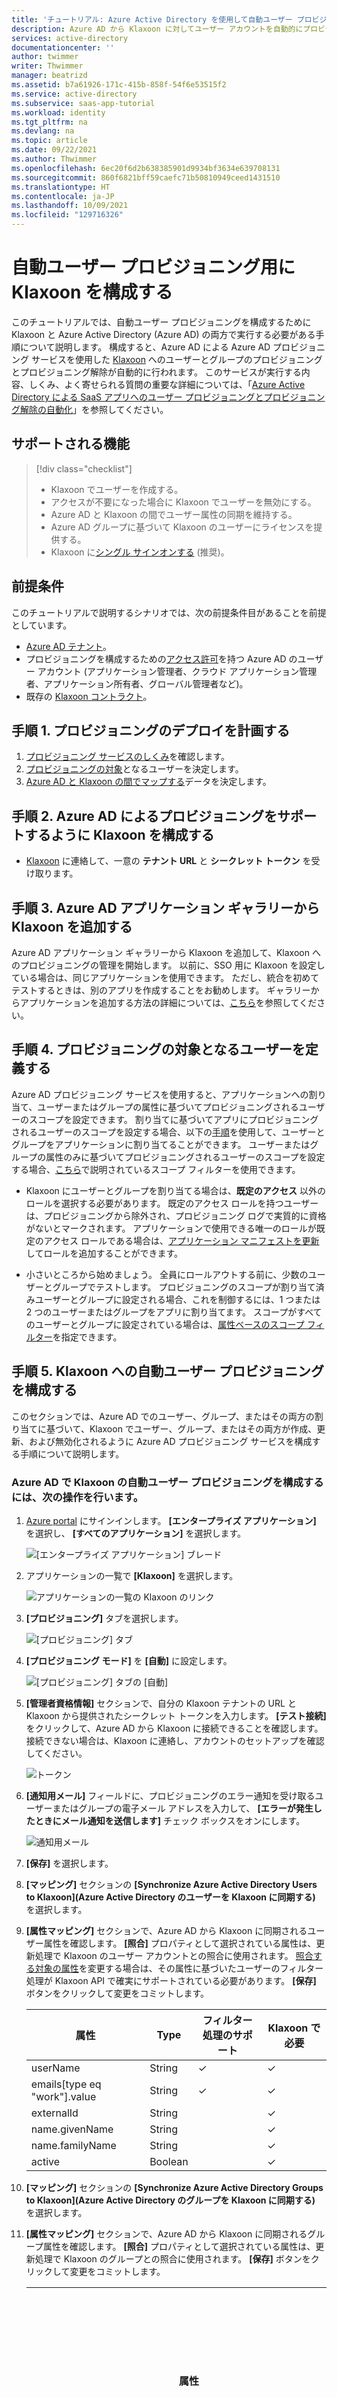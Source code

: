 ```yaml
---
title: 'チュートリアル: Azure Active Directory を使用して自動ユーザー プロビジョニング用に Klaxoon を構成する | Microsoft Docs'
description: Azure AD から Klaxoon に対してユーザー アカウントを自動的にプロビジョニングしたり、プロビジョニングを解除したりする方法を学習します。
services: active-directory
documentationcenter: ''
author: twimmer
writer: Thwimmer
manager: beatrizd
ms.assetid: b7a61926-171c-415b-858f-54f6e53515f2
ms.service: active-directory
ms.subservice: saas-app-tutorial
ms.workload: identity
ms.tgt_pltfrm: na
ms.devlang: na
ms.topic: article
ms.date: 09/22/2021
ms.author: Thwimmer
ms.openlocfilehash: 6ec20f6d2b638385901d9934bf3634e639708131
ms.sourcegitcommit: 860f6821bff59caefc71b50810949ceed1431510
ms.translationtype: HT
ms.contentlocale: ja-JP
ms.lasthandoff: 10/09/2021
ms.locfileid: "129716326"
---
```

# <a name="tutorial-configure-klaxoon-for-automatic-user-provisioning"></a>自動ユーザー プロビジョニング用に Klaxoon を構成する

このチュートリアルでは、自動ユーザー プロビジョニングを構成するために Klaxoon と Azure Active Directory (Azure AD) の両方で実行する必要がある手順について説明します。 構成すると、Azure AD による Azure AD プロビジョニング サービスを使用した [Klaxoon](https://www.Klaxoon.com/) へのユーザーとグループのプロビジョニングとプロビジョニング解除が自動的に行われます。 このサービスが実行する内容、しくみ、よく寄せられる質問の重要な詳細については、「[Azure Active Directory による SaaS アプリへのユーザー プロビジョニングとプロビジョニング解除の自動化](../app-provisioning/user-provisioning.md)」を参照してください。 


## <a name="capabilities-supported"></a>サポートされる機能
> [!div class="checklist"]
> * Klaxoon でユーザーを作成する。
> * アクセスが不要になった場合に Klaxoon でユーザーを無効にする。
> * Azure AD と Klaxoon の間でユーザー属性の同期を維持する。
> * Azure AD グループに基づいて Klaxoon のユーザーにライセンスを提供する。
> * Klaxoon に[シングル サインオンする](klaxoon-saml-tutorial.md) (推奨)。

## <a name="prerequisites"></a>前提条件

このチュートリアルで説明するシナリオでは、次の前提条件目があることを前提としています。

* [Azure AD テナント](../develop/quickstart-create-new-tenant.md)。 
* プロビジョニングを構成するための[アクセス許可](../roles/permissions-reference.md)を持つ Azure AD のユーザー アカウント (アプリケーション管理者、クラウド アプリケーション管理者、アプリケーション所有者、グローバル管理者など)。 
* 既存の [Klaxoon コントラクト](https://klaxoon.com/enterprise)。

## <a name="step-1-plan-your-provisioning-deployment"></a>手順 1. プロビジョニングのデプロイを計画する
1. [プロビジョニング サービスのしくみ](../app-provisioning/user-provisioning.md)を確認します。
1. [プロビジョニングの対象](../app-provisioning/define-conditional-rules-for-provisioning-user-accounts.md)となるユーザーを決定します。
1. [Azure AD と Klaxoon の間でマップする](../app-provisioning/customize-application-attributes.md)データを決定します。 

## <a name="step-2-configure-klaxoon-to-support-provisioning-with-azure-ad"></a>手順 2. Azure AD によるプロビジョニングをサポートするように Klaxoon を構成する

* [Klaxoon](https://klaxoon.com/) に連絡して、一意の **テナント URL** と **シークレット トークン** を受け取ります。

## <a name="step-3-add-klaxoon-from-the-azure-ad-application-gallery"></a>手順 3. Azure AD アプリケーション ギャラリーから Klaxoon を追加する

Azure AD アプリケーション ギャラリーから Klaxoon を追加して、Klaxoon へのプロビジョニングの管理を開始します。 以前に、SSO 用に Klaxoon を設定している場合は、同じアプリケーションを使用できます。 ただし、統合を初めてテストするときは、別のアプリを作成することをお勧めします。 ギャラリーからアプリケーションを追加する方法の詳細については、[こちら](../manage-apps/add-application-portal.md)を参照してください。 

## <a name="step-4-define-who-will-be-in-scope-for-provisioning"></a>手順 4. プロビジョニングの対象となるユーザーを定義する 

Azure AD プロビジョニング サービスを使用すると、アプリケーションへの割り当て、ユーザーまたはグループの属性に基づいてプロビジョニングされるユーザーのスコープを設定できます。 割り当てに基づいてアプリにプロビジョニングされるユーザーのスコープを設定する場合、以下の[手順](../manage-apps/assign-user-or-group-access-portal.md)を使用して、ユーザーとグループをアプリケーションに割り当てることができます。 ユーザーまたはグループの属性のみに基づいてプロビジョニングされるユーザーのスコープを設定する場合、[こちら](../app-provisioning/define-conditional-rules-for-provisioning-user-accounts.md)で説明されているスコープ フィルターを使用できます。

* Klaxoon にユーザーとグループを割り当てる場合は、**既定のアクセス** 以外のロールを選択する必要があります。 既定のアクセス ロールを持つユーザーは、プロビジョニングから除外され、プロビジョニング ログで実質的に資格がないとマークされます。 アプリケーションで使用できる唯一のロールが既定のアクセス ロールである場合は、[アプリケーション マニフェストを更新](../develop/howto-add-app-roles-in-azure-ad-apps.md)してロールを追加することができます。 

* 小さいところから始めましょう。 全員にロールアウトする前に、少数のユーザーとグループでテストします。 プロビジョニングのスコープが割り当て済みユーザーとグループに設定される場合、これを制御するには、1 つまたは 2 つのユーザーまたはグループをアプリに割り当てます。 スコープがすべてのユーザーとグループに設定されている場合は、[属性ベースのスコープ フィルター](../app-provisioning/define-conditional-rules-for-provisioning-user-accounts.md)を指定できます。 


## <a name="step-5-configure-automatic-user-provisioning-to-klaxoon"></a>手順 5. Klaxoon への自動ユーザー プロビジョニングを構成する 

このセクションでは、Azure AD でのユーザー、グループ、またはその両方の割り当てに基づいて、Klaxoon でユーザー、グループ、またはその両方が作成、更新、および無効化されるように Azure AD プロビジョニング サービスを構成する手順について説明します。

### <a name="to-configure-automatic-user-provisioning-for-klaxoon-in-azure-ad"></a>Azure AD で Klaxoon の自動ユーザー プロビジョニングを構成するには、次の操作を行います。

1. [Azure portal](https://portal.azure.com) にサインインします。 **[エンタープライズ アプリケーション]** を選択し、 **[すべてのアプリケーション]** を選択します。

    ![[エンタープライズ アプリケーション] ブレード](common/enterprise-applications.png)

1. アプリケーションの一覧で **[Klaxoon]** を選択します。

    ![アプリケーションの一覧の Klaxoon のリンク](common/all-applications.png)

1. **[プロビジョニング]** タブを選択します。

    ![[プロビジョニング] タブ](common/provisioning.png)

1. **[プロビジョニング モード]** を **[自動]** に設定します。

    ![[プロビジョニング] タブの [自動]](common/provisioning-automatic.png)

1. **[管理者資格情報]** セクションで、自分の Klaxoon テナントの URL と Klaxoon から提供されたシークレット トークンを入力します。 **[テスト接続]** をクリックして、Azure AD から Klaxoon に接続できることを確認します。 接続できない場合は、Klaxoon に連絡し、アカウントのセットアップを確認してください。

    ![トークン](common/provisioning-testconnection-tenanturltoken.png)

1. **[通知用メール]** フィールドに、プロビジョニングのエラー通知を受け取るユーザーまたはグループの電子メール アドレスを入力して、 **[エラーが発生したときにメール通知を送信します]** チェック ボックスをオンにします。

    ![通知用メール](common/provisioning-notification-email.png)

1. **[保存]** を選択します。

1. **[マッピング]** セクションの **[Synchronize Azure Active Directory Users to Klaxoon]\(Azure Active Directory のユーザーを Klaxoon に同期する\)** を選択します。

1. **[属性マッピング]** セクションで、Azure AD から Klaxoon に同期されるユーザー属性を確認します。 **[照合]** プロパティとして選択されている属性は、更新処理で Klaxoon のユーザー アカウントとの照合に使用されます。 [照合する対象の属性](../app-provisioning/customize-application-attributes.md)を変更する場合は、その属性に基づいたユーザーのフィルター処理が Klaxoon API で確実にサポートされている必要があります。 **[保存]** ボタンをクリックして変更をコミットします。

   |属性|Type|フィルター処理のサポート|Klaxoon で必要|
   |---|---|---|---|
   |userName|String|&check;|&check;|
   |emails[type eq "work"].value|String|&check;|&check;|
   |externalId|String||&check;|
   |name.givenName|String||&check;|
   |name.familyName|String||&check;|
   |active|Boolean||&check;|

1. **[マッピング]** セクションの **[Synchronize Azure Active Directory Groups to Klaxoon]\(Azure Active Directory のグループを Klaxoon に同期する\)** を選択します。

1. **[属性マッピング]** セクションで、Azure AD から Klaxoon に同期されるグループ属性を確認します。 **[照合]** プロパティとして選択されている属性は、更新処理で Klaxoon のグループとの照合に使用されます。 **[保存]** ボタンをクリックして変更をコミットします。

      |属性|Type|フィルター処理のサポート|Klaxoon で必要|
      |---|---|---|---|
      |displayName|String|&check;|&check;
      |externalId|String||&check;
      |members|リファレンス||
      |urn:ietf:params:scim:schemas:extension:klaxoon:2.0:Group:license|String||


1. **urn:ietf:params:scim:schemas:extension:klaxoon:2.0:Group:license** 属性を定義して、グループにリンクされているユーザーに Klaxoon PRO のライセンスを提供します。

      |値|Klaxoon PRO のライセンスを持つグループ|
      |---|---|
      |true|&check;|
      |false|No|
      |指定されていない (既定値)|&check;|

1. スコープ フィルターを構成するには、[スコープ フィルターのチュートリアル](../app-provisioning/define-conditional-rules-for-provisioning-user-accounts.md)の次の手順を参照してください。

1. Klaxoon に対して Azure AD プロビジョニング サービスを有効にするには、 **[設定]** セクションで **[プロビジョニング状態]** を **[オン]** に変更します。

    ![プロビジョニングの状態を [オン] に切り替える](common/provisioning-toggle-on.png)

1. **[設定]** セクションの **[スコープ]** で目的の値を選択して、Klaxoon にプロビジョニングするユーザー、グループ、またはこれらの両方を定義します。

    ![プロビジョニングのスコープ](common/provisioning-scope.png)

1. プロビジョニングの準備ができたら、 **[保存]** をクリックします。

    ![プロビジョニング構成の保存](common/provisioning-configuration-save.png)

この操作により、 **[設定]** セクションの **[スコープ]** で定義したすべてのユーザーとグループの初期同期サイクルが開始されます。 初期サイクルは後続の同期よりも実行に時間がかかります。後続のサイクルは、Azure AD のプロビジョニング サービスが実行されている限り約 40 分ごとに実行されます。 

## <a name="step-6-monitor-your-deployment"></a>手順 6. デプロイを監視する
プロビジョニングを構成したら、次のリソースを使用してデプロイを監視します。

* [プロビジョニング ログ](../reports-monitoring/concept-provisioning-logs.md)を使用して、正常にプロビジョニングされたユーザーと失敗したユーザーを特定します。
* [進行状況バー](../app-provisioning/application-provisioning-when-will-provisioning-finish-specific-user.md)を確認して、プロビジョニング サイクルの状態と完了までの時間を確認します。
* プロビジョニング構成が異常な状態になったと考えられる場合、アプリケーションは検疫されます。 検疫状態の詳細については、[こちら](../app-provisioning/application-provisioning-quarantine-status.md)を参照してください。  

## <a name="more-resources"></a>その他のリソース

* [エンタープライズ アプリのユーザー アカウント プロビジョニングの管理](../app-provisioning/configure-automatic-user-provisioning-portal.md)
* [Azure Active Directory のアプリケーション アクセスとシングル サインオンとは](../manage-apps/what-is-single-sign-on.md)

## <a name="next-steps"></a>次のステップ

* [プロビジョニング アクティビティのログの確認方法およびレポートの取得方法](../app-provisioning/check-status-user-account-provisioning.md)